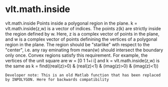 # vlt.math.inside

 vlt.math.inside Points inside a polygonal region in the plane.
    k = vlt.math.inside(z,w) is a vector of indices.
    The points z(k) are strictly inside the region defined by w.
    Here, z is a complex vector of points in the plane, and
    w is a complex vector of points definining the vertices of a
    polygonal region in the plane.  The region should be "starlike"
    wth respect to the "center", i.e. any ray eminating from
    mean(w) should intersect the boundary only once.
    Convex regions satisfy this requirement.
    For example, the vertices of the unit square are
    w = [0 1 1+i i] and k = vlt.math.inside(z,w) is the same as
    k = find((real(z)>0) & (real(z)<1) & (imag(z)>0) & (imag(z)<1))
 
    Developer note: This is an old Matlab function that has been replaced
    by INPOLYGON. Here for backwards compatibility
